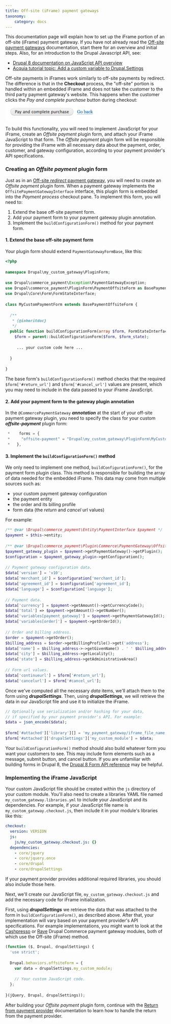 ```yaml
---
title: Off-site (iFrame) payment gateways
taxonomy:
    category: docs
---
```


This documentation page will explain how to set up the iFrame portion of an off-site (iFrame) payment gateway. If you have not already read the [Off-site payment gateways](../../docs.md) documentation, start there for an overview and initial steps. Also, for an introduction to the Drupal Javascript API, see:
* [Drupal 8 documentation on JavaScript API overview]
* [Acquia tutorial topic: Add a custom variable to Drupal.Settings]

Off-site payments in iFrames work similarly to off-site payments by redirect. The difference is that in the **Checkout** process, the "off-site" portion is handled within an embedded iFrame and does not take the customer to the third party payment gateway's website. This happens when the customer clicks the *Pay and complete purchase* button during checkout:
![Pay and complete purchase](../../../images/create-payment-gateway-4.png)

To build this functionality, you will need to implement JavaScript for your iFrame, create an *Offsite payment* plugin form, and attach your iFrame JavaScript to that form. The *Offsite payment* plugin form will be responsible for providing the iFrame with all necessary data about the payment, order, customer, and gateway configuration, according to your payment provider's API specifications.

### Creating an *Offsite payment* plugin form
Just as in an [Off-site *redirect* payment gateway](../01.off-site-redirect), you will need to create an *Offsite payment* plugin form. When a payment gateway implements the `OffsitePaymentGatewayInterface` interface, this plugin form is embedded into the *Payment process* checkout pane. To implement this form, you will need to:
1. Extend the base off-site payment form.
2. Add your payment form to your payment gateway plugin annotation.
3. Implement the `buildConfigurationForm()` method for your payment form.

#### 1. Extend the base off-site payment form
Your plugin form should extend `PaymentGatewayFormBase`, like this:

```php
<?php

namespace Drupal\my_custom_gateway\PluginForm;

use Drupal\commerce_payment\Exception\PaymentGatewayException;
use Drupal\commerce_payment\PluginForm\PaymentOffsiteForm as BasePaymentOffsiteForm;
use Drupal\Core\Form\FormStateInterface;

class MyCustomPaymentForm extends BasePaymentOffsiteForm {

  /**
   * {@inheritdoc}
   */
  public function buildConfigurationForm(array $form, FormStateInterface $form_state) {
    $form = parent::buildConfigurationForm($form, $form_state);

     ... your custom code here ...

  }

}
```

The base form's `buildConfigurationForm()` method checks that the required `$form['#return_url']` and `$form['#cancel_url']` values are present, which you may need to include in the data passed to your iFrame JavaScript.

#### 2. Add your payment form to the gateway plugin annotation
In the `@CommercePaymentGateway` ***annotation*** at the start of your off-site payment gateway plugin, you need to specify the class for your custom ***offsite-payment*** plugin form:

```php
 *    forms = {
 *     "offsite-payment" = "Drupal\my_custom_gateway\PluginForm\MyCustomPaymentForm",
 *   },
```

#### 3. Implement the `buildConfigurationForm()` method
We only need to implement one method, `buildConfigurationForm()`, for the payment form plugin class. This method is responsible for building the array of data needed for the embedded iFrame. This data may come from multiple sources such as:
* your custom payment gateway configuration
* the payment entity
* the order and its billing profile
* form data (the *return* and *cancel* url values)

For example:
```php
/** @var \Drupal\commerce_payment\Entity\PaymentInterface $payment */
$payment = $this->entity;

/** @var \Drupal\commerce_payment\Plugin\Commerce\PaymentGateway\OffsitePaymentGatewayInterface $payment_gateway_plugin */
$payment_gateway_plugin = $payment->getPaymentGateway()->getPlugin();
$configuration = $payment_gateway_plugin->getConfiguration();

// Payment gateway configuration data.
$data['version'] = 'v10';
$data['merchant_id'] = $configuration['merchant_id'];
$data['agreement_id'] = $configuration['agreement_id'];
$data['language'] = $configuration['language'];

// Payment data.
$data['currency'] = $payment->getAmount()->getCurrencyCode();
$data['total'] => $payment->getAmount()->getNumber();
$data['variables[payment_gateway]'] = $payment->getPaymentGatewayId();
$data['variables[order]'] = $payment->getOrderId();

// Order and billing address.
$order = $payment->getOrder();
$billing_address = $order->getBillingProfile()->get('address');
$data['name'] = $billing_address->->getGivenName() . ' ' $billing_address->getFamilyName();
$data['city'] = $billing_address->getLocality();
$data['state'] = $billing_address->getAdministrativeArea()

// Form url values.
$data['continueurl'] = $form['#return_url'];
$data['cancelurl'] = $form['#cancel_url'];
```

Once we've computed all the necessary *data* items, we'll attach them to the form using ***drupalSettings***. Then, using ***drupalSettings***, we will retrieve the data in our JavaScript file and use it to initialize the iFrame.

```php
// Optionally use serialization and/or hashing for your data, 
// if specified by your payment provider's API. For example:
$data = json_encode($data);

$form['#attached']['library'][] = 'my_payment_gateway/iframe_file_name';
$form['#attached']['drupalSettings']['my_custom_module'] = $data;
```

Your `buildConfigurationForm()` method should also build whatever form you want your customers to see. This may include form elements such as a message, submit button, and cancel button. If you are unfamiliar with building forms in Drupal 8, the [Drupal 8 Form API reference] may be helpful.

### Implementing the iFrame JavaScript
Your custom JavaScript file should be created within the `js` directory of your custom module. You'll also need to create a libraries YAML file named `my_custom_gateway.libraries.yml` to include your JavaScript and its dependencies. For example, if your JavaScript file name is `my_custom_gateway.checkout.js`, then include it in your module's libraries like this:

```yaml
checkout:
  version: VERSION
  js:
    js/my_custom_gateway.checkout.js: {}
  dependencies:
    - core/jquery
    - core/jquery.once
    - core/drupal
    - core/drupalSettings
```
If your payment provider provides additional required libraries, you should also include those here.

Next, we'll create our JavaScript file, `my_custom_gateway.checkout.js` and add the necessary code for iFrame initialization.

First, using ***drupalSettings*** we retrieve the data that was attached to the form in `buildConfigurationForm()`, as described above. After that, your implementation will vary based on your payment provider's API specifications. For example implementations, you might want to look at the [Cashpresso] or [Rave] Drupal Commerce payment gateway modules, both of which use the Off-site (iFrame) method.

```js
(function ($, Drupal, drupalSettings) {
  'use strict';

  Drupal.behaviors.offsiteForm = {
    var data = drupalSettings.my_custom_module;

    // Your custom JavaScript code.
  };

}(jQuery, Drupal, drupalSettings));
```

After building your *Offsite payment* plugin form, continue with the [Return from payment provider](../03.return-from-payment-provider) documentation to learn how to handle the return from the payment provider.

[Drupal 8 documentation on JavaScript API overview]: https://www.drupal.org/docs/8/api/javascript-api/javascript-api-overview
[Acquia tutorial topic: Add a custom variable to Drupal.Settings]: https://docs.acquia.com/tutorials/fast-track-drupal-8-coding/add-custom-variable-drupalsettings/
[Drupal 8 Form API reference]: https://api.drupal.org/api/drupal/elements/
[Rave]: https://www.drupal.org/project/commerce_rave
[Cashpresso]: https://www.drupal.org/project/commerce_cashpresso
